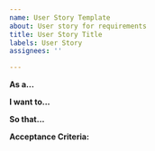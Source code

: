```yaml
---
name: User Story Template
about: User story for requirements
title: User Story Title
labels: User Story
assignees: ''

---
```


**As a...**

**I want to...**

**So that...**


**Acceptance Criteria:**
